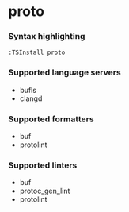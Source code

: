 # proto
<!--- THIS DOCUMENT IS AUTOMATICALLY GENERATED, DON'T EDIT IT -->

### Syntax highlighting

```vim
:TSInstall proto
```

### Supported language servers

- bufls
- clangd

### Supported formatters

- buf
- protolint

### Supported linters

- buf
- protoc_gen_lint
- protolint
